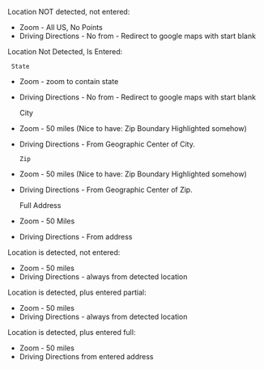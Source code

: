Location NOT detected, not entered:

- Zoom - All US, No Points
- Driving Directions - No from - Redirect to google maps with start blank

Location Not Detected, Is Entered:

     State

- Zoom - zoom to contain state
- Driving Directions - No from - Redirect to google maps with start blank

     City

- Zoom - 50 miles (Nice to have: Zip Boundary Highlighted somehow)
- Driving Directions - From Geographic Center of City.


      Zip

- Zoom - 50 miles (Nice to have: Zip Boundary Highlighted somehow)
- Driving Directions - From Geographic Center of Zip.

     Full Address

- Zoom - 50 Miles
- Driving Directions - From address

Location is detected, not entered:

- Zoom - 50 miles
- Driving Directions - always from detected location

Location is detected, plus entered partial:

- Zoom - 50 miles
- Driving Directions - always from detected location

Location is detected, plus entered full:

- Zoom - 50 miles
- Driving Directions from entered address
